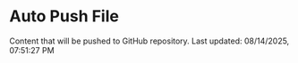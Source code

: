 # Auto Push File

Content that will be pushed to GitHub repository.
Last updated: 08/14/2025, 07:51:27 PM